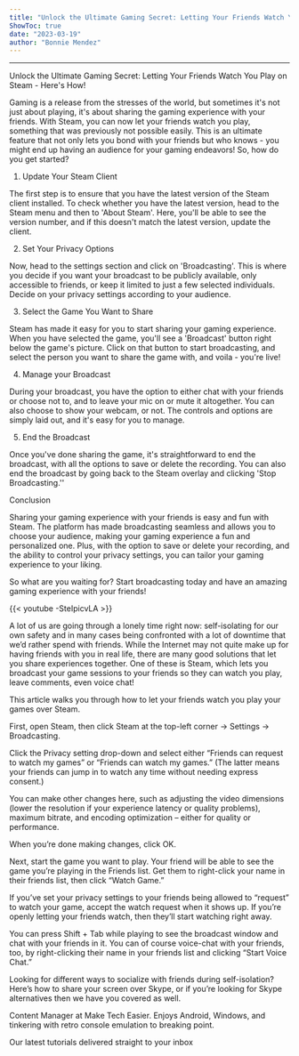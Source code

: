 ```yaml
---
title: "Unlock the Ultimate Gaming Secret: Letting Your Friends Watch You Play on Steam - Here's How!"
ShowToc: true 
date: "2023-03-19"
author: "Bonnie Mendez"
---
```

*****
Unlock the Ultimate Gaming Secret: Letting Your Friends Watch You Play on Steam - Here's How!

Gaming is a release from the stresses of the world, but sometimes it's not just about playing, it's about sharing the gaming experience with your friends. With Steam, you can now let your friends watch you play, something that was previously not possible easily. This is an ultimate feature that not only lets you bond with your friends but who knows - you might end up having an audience for your gaming endeavors! So, how do you get started?

 1. Update Your Steam Client

The first step is to ensure that you have the latest version of the Steam client installed. To check whether you have the latest version, head to the Steam menu and then to 'About Steam'. Here, you'll be able to see the version number, and if this doesn't match the latest version, update the client.

2. Set Your Privacy Options

Now, head to the settings section and click on 'Broadcasting'. This is where you decide if you want your broadcast to be publicly available, only accessible to friends, or keep it limited to just a few selected individuals. Decide on your privacy settings according to your audience.

3. Select the Game You Want to Share

Steam has made it easy for you to start sharing your gaming experience. When you have selected the game, you'll see a 'Broadcast' button right below the game's picture. Click on that button to start broadcasting, and select the person you want to share the game with, and voila - you're live!

4. Manage your Broadcast

During your broadcast, you have the option to either chat with your friends or choose not to, and to leave your mic on or mute it altogether. You can also choose to show your webcam, or not. The controls and options are simply laid out, and it's easy for you to manage.

5. End the Broadcast

Once you've done sharing the game, it's straightforward to end the broadcast, with all the options to save or delete the recording. You can also end the broadcast by going back to the Steam overlay and clicking 'Stop Broadcasting.''

Conclusion

Sharing your gaming experience with your friends is easy and fun with Steam. The platform has made broadcasting seamless and allows you to choose your audience, making your gaming experience a fun and personalized one. Plus, with the option to save or delete your recording, and the ability to control your privacy settings, you can tailor your gaming experience to your liking.

So what are you waiting for? Start broadcasting today and have an amazing gaming experience with your friends!

{{< youtube -SteIpicvLA >}} 



A lot of us are going through a lonely time right now: self-isolating for our own safety and in many cases being confronted with a lot of downtime that we’d rather spend with friends. While the Internet may not quite make up for having friends with you in real life, there are many good solutions that let you share experiences together. One of these is Steam, which lets you broadcast your game sessions to your friends so they can watch you play, leave comments, even voice chat!
 
This article walks you through how to let your friends watch you play your games over Steam.
 
First, open Steam, then click Steam at the top-left corner -> Settings -> Broadcasting.
 
Click the Privacy setting drop-down and select either “Friends can request to watch my games” or “Friends can watch my games.” (The latter means your friends can jump in to watch any time without needing express consent.)
 
You can make other changes here, such as adjusting the video dimensions (lower the resolution if your experience latency or quality problems), maximum bitrate, and encoding optimization – either for quality or performance.
 
When you’re done making changes, click OK.
 
Next, start the game you want to play. Your friend will be able to see the game you’re playing in the Friends list. Get them to right-click your name in their friends list, then click “Watch Game.”
 
If you’ve set your privacy settings to your friends being allowed to “request” to watch your game, accept the watch request when it shows up. If you’re openly letting your friends watch, then they’ll start watching right away.
 
You can press Shift + Tab while playing to see the broadcast window and chat with your friends in it. You can of course voice-chat with your friends, too, by right-clicking their name in your friends list and clicking “Start Voice Chat.”
 
Looking for different ways to socialize with friends during self-isolation? Here’s how to share your screen over Skype, or if you’re looking for Skype alternatives then we have you covered as well.
 
Content Manager at Make Tech Easier. Enjoys Android, Windows, and tinkering with retro console emulation to breaking point.
 
Our latest tutorials delivered straight to your inbox




